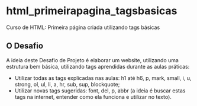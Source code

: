 # html_primeirapagina_tagsbasicas
Curso de HTML: Primeira página criada utilizando tags básicas

## O Desafio
 
A ideia deste Desafio de Projeto é elaborar um website, utilizando uma estrutura bem básica, utilizando tags aprendidas durante as aulas práticas:

* Utilizar todas as tags explicadas nas aulas: h1 até h6, p, mark, small, i, u, strong, ol, ul, li, a, hr, sub, sup, blockquote;
* Utilizar novas tags sugeridas: font, del, p, abbr (a ideia é buscar estas tags na internet, entender como ela funciona e utilizar no texto).
